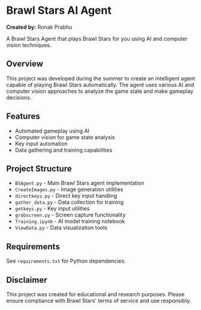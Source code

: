 # Brawl Stars AI Agent

**Created by:** Ronak Prabhu

A Brawl Stars Agent that plays Brawl Stars for you using AI and computer vision techniques.

## Overview

This project was developed during the summer to create an intelligent agent capable of playing Brawl Stars automatically. The agent uses various AI and computer vision approaches to analyze the game state and make gameplay decisions.

## Features

- Automated gameplay using AI
- Computer vision for game state analysis
- Key input automation
- Data gathering and training capabilities

## Project Structure

- `BSAgent.py` - Main Brawl Stars agent implementation
- `CreateImages.py` - Image generation utilities
- `directkeys.py` - Direct key input handling
- `gather_data.py` - Data collection for training
- `getkeys.py` - Key input utilities
- `grabscreen.py` - Screen capture functionality
- `Training.ipynb` - AI model training notebook
- `ViewData.py` - Data visualization tools

## Requirements

See `requirements.txt` for Python dependencies.


## Disclaimer

This project was created for educational and research purposes. Please ensure compliance with Brawl Stars' terms of service and use responsibly.
